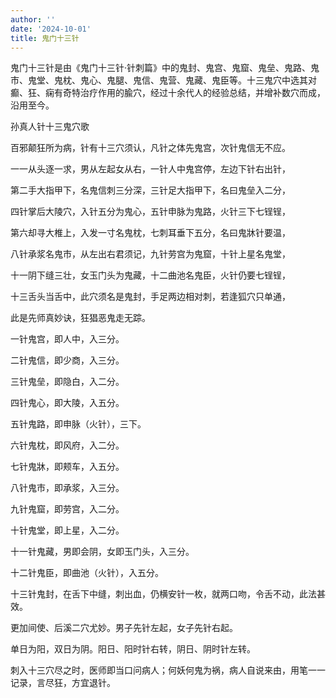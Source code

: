 ```yaml
---
author: ''
date: '2024-10-01'
title: 鬼门十三针
---
```


鬼门十三针是由《鬼门十三针·针刺篇》中的鬼封、鬼宫、鬼窟、鬼垒、鬼路、鬼市、鬼堂、鬼枕、鬼心、鬼腿、鬼信、鬼营、鬼藏、鬼臣等。十三鬼穴中选其对癫、狂、痫有奇特治疗作用的腧穴，经过十余代人的经验总结，并增补数穴而成，沿用至今。

孙真人针十三鬼穴歌

百邪颠狂所为病，针有十三穴须认，凡针之体先鬼宫，次针鬼信无不应。

一一从头逐一求，男从左起女从右，一针人中鬼宫停，左边下针右出针，

第二手大指甲下，名鬼信刺三分深，三针足大指甲下，名曰鬼垒入二分，

四针掌后大陵穴，入针五分为鬼心，五针申脉为鬼路，火针三下七锃锃，

第六却寻大椎上，入发一寸名鬼枕，七刺耳垂下五分，名曰鬼牀针要温，

八针承浆名鬼市，从左出右君须记，九针劳宫为鬼窟，十针上星名鬼堂，

十一阴下缝三壮，女玉门头为鬼藏，十二曲池名鬼臣，火针仍要七锃锃，

十三舌头当舌中，此穴须名是鬼封，手足两边相对刺，若逢狐穴只单通，

此是先师真妙诀，狂猖恶鬼走无踪。

一针鬼宫，即人中，入三分。

二针鬼信，即少商，入三分。

三针鬼垒，即隐白，入二分。

四针鬼心，即大陵，入五分。

五针鬼路，即申脉（火针），三下。

六针鬼枕，即风府，入二分。

七针鬼牀，即颊车，入五分。

八针鬼市，即承浆，入三分。

九针鬼窟，即劳宫，入二分。

十针鬼堂，即上星，入二分。

十一针鬼藏，男即会阴，女即玉门头，入三分。

十二针鬼臣，即曲池（火针），入五分。

十三针鬼封，在舌下中缝，刺出血，仍横安针一枚，就两口吻，令舌不动，此法甚效。

更加间使、后溪二穴尤妙。男子先针左起，女子先针右起。

单日为阳，双日为阴。阳日、阳时针右转，阴日、阴时针左转。

刺入十三穴尽之时，医师即当口问病人；何妖何鬼为祸，病人自说来由，用笔一一记录，言尽狂，方宜退针。